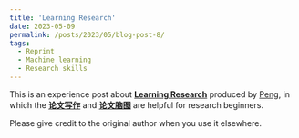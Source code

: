 ```yaml
---
title: 'Learning Research'
date: 2023-05-09
permalink: /posts/2023/05/blog-post-8/
tags:
  - Reprint
  - Machine learning
  - Research skills
---
```


This is an experience post about [**Learning Research**](https://github.com/pengsida/learning_research/blob/master/README.md) produced by [Peng](https://pengsida.net/), in which the [**论文写作**](https://pengsida.notion.site/c1a22465a0fa4b15a12985223916048e) and [**论文脑图**](https://pengsida.notion.site/eed9ed1e9dc44a1c9437b114e6d5d9fd) are helpful for research beginners.

Please give credit to the original author when you use it elsewhere.

